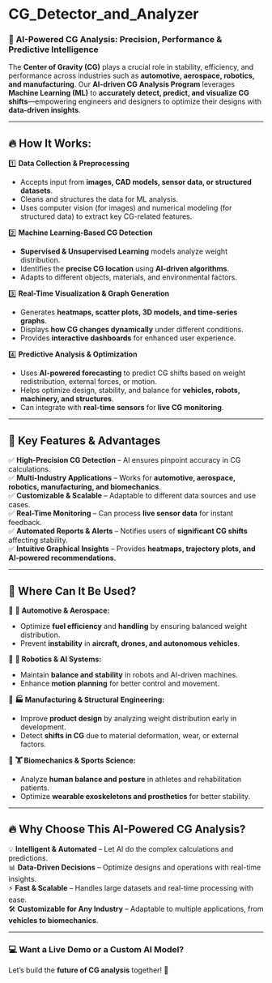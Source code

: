 # CG_Detector_and_Analyzer
### 🚀 **AI-Powered CG Analysis: Precision, Performance & Predictive Intelligence**  

The **Center of Gravity (CG)** plays a crucial role in stability, efficiency, and performance across industries such as **automotive, aerospace, robotics, and manufacturing**. Our **AI-driven CG Analysis Program** leverages **Machine Learning (ML)** to **accurately detect, predict, and visualize CG shifts**—empowering engineers and designers to optimize their designs with **data-driven insights**.  

---

## 🔥 **How It Works:**  

1️⃣ **Data Collection & Preprocessing**  
   - Accepts input from **images, CAD models, sensor data, or structured datasets**.  
   - Cleans and structures the data for ML analysis.  
   - Uses computer vision (for images) and numerical modeling (for structured data) to extract key CG-related features.  

2️⃣ **Machine Learning-Based CG Detection**  
   - **Supervised & Unsupervised Learning** models analyze weight distribution.  
   - Identifies the **precise CG location** using **AI-driven algorithms**.  
   - Adapts to different objects, materials, and environmental factors.  

3️⃣ **Real-Time Visualization & Graph Generation**  
   - Generates **heatmaps, scatter plots, 3D models, and time-series graphs**.  
   - Displays **how CG changes dynamically** under different conditions.  
   - Provides **interactive dashboards** for enhanced user experience.  

4️⃣ **Predictive Analysis & Optimization**  
   - Uses **AI-powered forecasting** to predict CG shifts based on weight redistribution, external forces, or motion.  
   - Helps optimize design, stability, and balance for **vehicles, robots, machinery, and structures**.  
   - Can integrate with **real-time sensors** for **live CG monitoring**.  

---

## 🎯 **Key Features & Advantages**  

✅ **High-Precision CG Detection** – AI ensures pinpoint accuracy in CG calculations.  
✅ **Multi-Industry Applications** – Works for **automotive, aerospace, robotics, manufacturing, and biomechanics**.  
✅ **Customizable & Scalable** – Adaptable to different data sources and use cases.  
✅ **Real-Time Monitoring** – Can process **live sensor data** for instant feedback.  
✅ **Automated Reports & Alerts** – Notifies users of **significant CG shifts** affecting stability.  
✅ **Intuitive Graphical Insights** – Provides **heatmaps, trajectory plots, and AI-powered recommendations**.  

---

## 🚀 **Where Can It Be Used?**  

🔹 **🚗 Automotive & Aerospace:**  
   - Optimize **fuel efficiency** and **handling** by ensuring balanced weight distribution.  
   - Prevent **instability** in **aircraft, drones, and autonomous vehicles**.  

🔹 **🤖 Robotics & AI Systems:**  
   - Maintain **balance and stability** in robots and AI-driven machines.  
   - Enhance **motion planning** for better control and movement.  

🔹 **🏭 Manufacturing & Structural Engineering:**  
   - Improve **product design** by analyzing weight distribution early in development.  
   - Detect **shifts in CG** due to material deformation, wear, or external factors.  

🔹 **🏋️ Biomechanics & Sports Science:**  
   - Analyze **human balance and posture** in athletes and rehabilitation patients.  
   - Optimize **wearable exoskeletons and prosthetics** for better stability.  

---

## 🔥 **Why Choose This AI-Powered CG Analysis?**  

💡 **Intelligent & Automated** – Let AI do the complex calculations and predictions.  
📊 **Data-Driven Decisions** – Optimize designs and operations with real-time insights.  
⚡ **Fast & Scalable** – Handles large datasets and real-time processing with ease.  
🛠 **Customizable for Any Industry** – Adaptable to multiple applications, from **vehicles to biomechanics**.  

---

### **💻 Want a Live Demo or a Custom AI Model?**  
Let’s build the **future of CG analysis** together! 🚀
